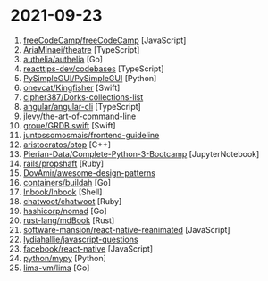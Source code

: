 # 2021-09-23

1. [freeCodeCamp/freeCodeCamp](https://github.com/freeCodeCamp/freeCodeCamp "freeCodeCamp.org's open-source codebase and curriculum. Learn to code for free.") [JavaScript]
2. [AriaMinaei/theatre](https://github.com/AriaMinaei/theatre "Motion design editor for the web") [TypeScript]
3. [authelia/authelia](https://github.com/authelia/authelia "The Single Sign-On Multi-Factor portal for web apps") [Go]
4. [reacttips-dev/codebases](https://github.com/reacttips-dev/codebases "Collection of some big project codebases - for studying only") [TypeScript]
5. [PySimpleGUI/PySimpleGUI](https://github.com/PySimpleGUI/PySimpleGUI "Launched in 2018 Actively developed & supported. Supports tkinter, Qt, WxPython, Remi (in browser). Create custom GUI Windows simply, trivially with a full set of widgets. Multi-Window applications are also simple. Python 2.7 & 3 Support. 300+ Demo programs & Cookbook for rapid start. Extensive documentation. Examples using Machine Learning(GUI,…") [Python]
6. [onevcat/Kingfisher](https://github.com/onevcat/Kingfisher "A lightweight, pure-Swift library for downloading and caching images from the web.") [Swift]
7. [cipher387/Dorks-collections-list](https://github.com/cipher387/Dorks-collections-list "List of Github repositories and articles with list of dorks for different search engines") 
8. [angular/angular-cli](https://github.com/angular/angular-cli "CLI tool for Angular") [TypeScript]
9. [jlevy/the-art-of-command-line](https://github.com/jlevy/the-art-of-command-line "Master the command line, in one page") 
10. [groue/GRDB.swift](https://github.com/groue/GRDB.swift "A toolkit for SQLite databases, with a focus on application development") [Swift]
11. [juntossomosmais/frontend-guideline](https://github.com/juntossomosmais/frontend-guideline "📝 Front-end Guideline by Juntos Somos Mais") 
12. [aristocratos/btop](https://github.com/aristocratos/btop "A monitor of resources") [C++]
13. [Pierian-Data/Complete-Python-3-Bootcamp](https://github.com/Pierian-Data/Complete-Python-3-Bootcamp "Course Files for Complete Python 3 Bootcamp Course on Udemy") [JupyterNotebook]
14. [rails/propshaft](https://github.com/rails/propshaft "Deliver assets for Rails") [Ruby]
15. [DovAmir/awesome-design-patterns](https://github.com/DovAmir/awesome-design-patterns "A curated list of software and architecture related design patterns.") 
16. [containers/buildah](https://github.com/containers/buildah "A tool that facilitates building OCI images.") [Go]
17. [lnbook/lnbook](https://github.com/lnbook/lnbook "Mastering the Lightning Network (LN)") [Shell]
18. [chatwoot/chatwoot](https://github.com/chatwoot/chatwoot "Open-source customer engagement suite, an alternative to Intercom, Zendesk, Salesforce Service Cloud etc. 🔥💬") [Ruby]
19. [hashicorp/nomad](https://github.com/hashicorp/nomad "Nomad is an easy-to-use, flexible, and performant workload orchestrator that can deploy a mix of microservice, batch, containerized, and non-containerized applications. Nomad is easy to operate and scale and has native Consul and Vault integrations.") [Go]
20. [rust-lang/mdBook](https://github.com/rust-lang/mdBook "Create book from markdown files. Like Gitbook but implemented in Rust") [Rust]
21. [software-mansion/react-native-reanimated](https://github.com/software-mansion/react-native-reanimated "React Native's Animated library reimplemented") [JavaScript]
22. [lydiahallie/javascript-questions](https://github.com/lydiahallie/javascript-questions "A long list of (advanced) JavaScript questions, and their explanations ✨") 
23. [facebook/react-native](https://github.com/facebook/react-native "A framework for building native applications using React") [JavaScript]
24. [python/mypy](https://github.com/python/mypy "Optional static typing for Python 3 and 2 (PEP 484)") [Python]
25. [lima-vm/lima](https://github.com/lima-vm/lima "Linux virtual machines, on macOS (aka Linux-on-Mac, macOS subsystem for Linux, containerd for Mac, unofficially)") [Go]
